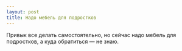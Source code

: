 ```yaml
---
layout: post 
title: Надо мебель для подростков 
--- 
```

Привык все делать самостоятельно, но сейчас надо мебель для подростков, а куда обратиться — не знаю.